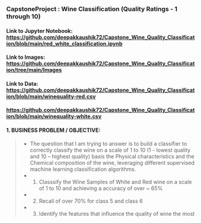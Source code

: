 ### CapstoneProject : Wine Classification (Quality Ratings - 1 through 10)
#### Link to Jupyter Notebook: https://github.com/deepakkaushik72/Capstone_Wine_Quality_Classification/blob/main/red_white_classification.ipynb
#### Link to Images: https://github.com/deepakkaushik72/Capstone_Wine_Quality_Classification/tree/main/Images
#### Link to Data: https://github.com/deepakkaushik72/Capstone_Wine_Quality_Classification/blob/main/winequality-red.csv
####               https://github.com/deepakkaushik72/Capstone_Wine_Quality_Classification/blob/main/winequality-white.csv

#### 1. BUSINESS PROBLEM / OBJECTIVE:
> - The question that I am trying to answer is to build a classifier to correctly classify the wine on a scale of 1 to 10 (1 - lowest quality and 10 – highest quality) basis the Physical characteristics and the Chemical composition of the wine, leveraging different supervised machine learning classification algorithms.
> - 1. Classsify the Wine Samples of White and Red wine on a scale of 1 to 10 and achieving a accuracy of over ~ 65%
> - 2. Recall of over 70% for class 5 and class 6
> - 3. Identify the features that influence the quality of wine the most
